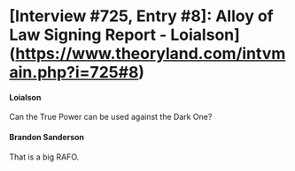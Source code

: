 # [Interview #725, Entry #8]: Alloy of Law Signing Report - Loialson](https://www.theoryland.com/intvmain.php?i=725#8)

#### Loialson

Can the True Power can be used against the Dark One?

#### Brandon Sanderson

That is a big RAFO.

